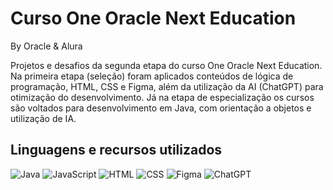 # Curso One Oracle Next Education
By Oracle & Alura

Projetos e desafios da segunda etapa do curso One Oracle Next Education.
Na primeira etapa (seleção) foram aplicados conteúdos de lógica de programação, HTML, CSS e Figma, além da utilização da AI (ChatGPT) para otimização do desenvolvimento.
Já na etapa de especialização os cursos são voltados para desenvolvimento em Java, com orientação a objetos e utilização de IA.

## Linguagens e recursos utilizados

![Java](https://img.shields.io/badge/Java-007396?style=for-the-badge&logo=java&logoColor=white)
![JavaScript](https://img.shields.io/badge/JavaScript-F7DF1E?style=for-the-badge&logo=javascript&logoColor=black)
![HTML](https://img.shields.io/badge/HTML5-E34F26?style=for-the-badge&logo=html5&logoColor=white)
![CSS](https://img.shields.io/badge/CSS3-1572B6?style=for-the-badge&logo=css3&logoColor=white)
![Figma](https://img.shields.io/badge/Figma-F24E1E?style=for-the-badge&logo=figma&logoColor=white)
![ChatGPT](https://img.shields.io/badge/ChatGPT-00A67E?style=for-the-badge&logo=openai&logoColor=white)


